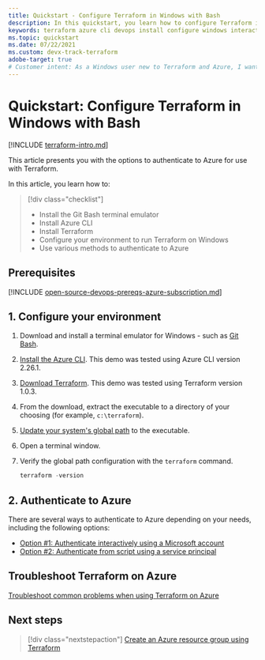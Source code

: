 ```yaml
---
title: Quickstart - Configure Terraform in Windows with Bash
description: In this quickstart, you learn how to configure Terraform in Windows with Bash
keywords: terraform azure cli devops install configure windows interactive login rbac service principal automated script
ms.topic: quickstart
ms.date: 07/22/2021
ms.custom: devx-track-terraform
adobe-target: true
# Customer intent: As a Windows user new to Terraform and Azure, I want configure Terraform in Windows using the Bash environment.
---
```


# Quickstart: Configure Terraform in Windows with Bash
 
[!INCLUDE [terraform-intro.md](includes/terraform-intro.md)]

This article presents you with the options to authenticate to Azure for use with Terraform.

In this article, you learn how to:
> [!div class="checklist"]
> * Install the Git Bash terminal emulator
> * Install Azure CLI
> * Install Terraform
> * Configure your environment to run Terraform on Windows
> * Use various methods to authenticate to Azure

## Prerequisites

[!INCLUDE [open-source-devops-prereqs-azure-subscription.md](../includes/open-source-devops-prereqs-azure-subscription.md)]

## 1. Configure your environment

1. Download and install a terminal emulator for Windows - such as [Git Bash](https://git-scm.com/download/win).

1. [Install the Azure CLI](/cli/azure/install-azure-cli-windows). This demo was tested using Azure CLI version 2.26.1.

1. [Download Terraform](https://www.terraform.io/downloads.html). This demo was tested using Terraform version 1.0.3.

1. From the download, extract the executable to a directory of your choosing (for example, `c:\terraform`).

1. [Update your system's global path](https://stackoverflow.com/questions/1618280/where-can-i-set-path-to-make-exe-on-windows) to the executable.

1. Open a terminal window.

1. Verify the global path configuration with the `terraform` command.

    ```powershell
    terraform -version
    ```

## 2. Authenticate to Azure

There are several ways to authenticate to Azure depending on your needs, including the following options:

- [Option #1: Authenticate interactively using a Microsoft account](authenticate-interactive.md#2-log-in-to-azure-using-a-microsoft-account)
- [Option #2: Authenticate from script using a service principal](authenticate-script.md#2-create-a-service-principal)

## Troubleshoot Terraform on Azure

[Troubleshoot common problems when using Terraform on Azure](troubleshoot.md)

## Next steps

> [!div class="nextstepaction"]
> [Create an Azure resource group using Terraform](create-resource-group.md)